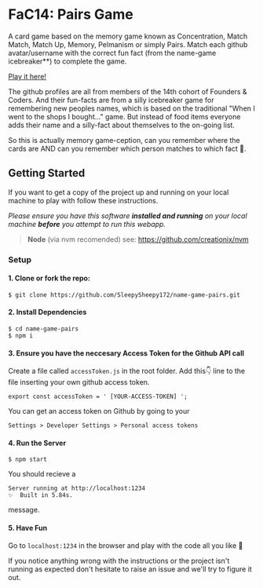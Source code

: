 # FaC14: Pairs Game
A card game based on the memory game known as Concentration, Match Match, Match Up, Memory, Pelmanism or simply Pairs. 
Match each github avatar/username with the correct fun fact (from the name-game icebreaker**) to complete the game.

[Play it here!](https://fac14-name-game.netlify.com/)

The github profiles are all from members of the 14th cohort of Founders & Coders. And their fun-facts are from a silly icebreaker game for remembering new peoples names, which is based on the traditional "When I went to the shops I bought..." game. But instead of food items everyone adds their name and a silly-fact about themselves to the on-going list.

So this is actually memory game-ception, can you remember where the cards are AND can you remember which person matches to which fact 🧐.

## Getting Started
If you want to get a copy of the project up and running on your local machine to play with follow these instructions.

*Please ensure you have this software **installed and running** on your local machine **before** you attempt to run this webapp.*
> **Node** (via nvm recomended)
> see: https://github.com/creationix/nvm

### Setup

#### 1. Clone or fork the repo:
```
$ git clone https://github.com/SleepySheepy172/name-game-pairs.git
```
#### 2. Install Dependencies 
```
$ cd name-game-pairs
$ npm i
```

#### 3. Ensure you have the neccesary Access Token for the Github API call
Create a file called `accessToken.js` in the root folder.
Add this👇 line to the file inserting your own github access token.
```
export const accessToken = ' [YOUR-ACCESS-TOKEN] ';
```
You can get an access token on Github by going to your 
```
Settings > Developer Settings > Personal access tokens
```

#### 4. Run the Server
```
$ npm start
```
You should recieve a 
```
Server running at http://localhost:1234
✨  Built in 5.84s.
``` 
message.

#### 5. Have Fun
Go to
```localhost:1234```
in the browser and play with the code all you like 🎉

If you notice anything wrong with the instructions or the project isn't running as expected don't hesitate to raise an issue and we'll try to figure it out.
